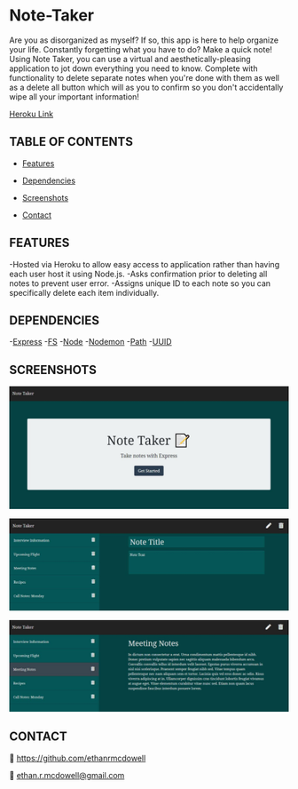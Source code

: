 # Note-Taker

Are you as disorganized as myself? If so, this app is here to help organize your life. Constantly forgetting what you have to do? Make a quick note! Using Note Taker, you can use a virtual and aesthetically-pleasing application to jot down everything you need to know. Complete with functionality to delete separate notes when you're done with them as well as a delete all button which will as you to confirm so you don't accidentally wipe all your important information!

[Heroku Link](https://morning-wildwood-32766.herokuapp.com/)

## TABLE OF CONTENTS

  - [Features](#Features)
  
  - [Dependencies](#Dependencies) 

  - [Screenshots](#Screenshots)

  - [Contact](#Contact) 

  ## FEATURES

  -Hosted via Heroku to allow easy access to application rather than having each user host it using Node.js.
  -Asks confirmation prior to deleting all notes to prevent user error.
  -Assigns unique ID to each note so you can specifically delete each item individually.

  ## DEPENDENCIES

  -[Express](https://www.npmjs.com/package/express)
  -[FS](https://www.npmjs.com/package/file-system)
  -[Node](https://www.npmjs.com/package/node)
  -[Nodemon](https://www.npmjs.com/package/nodemon)
  -[Path](https://www.npmjs.com/package/path)
  -[UUID](https://www.npmjs.com/package/uuid)

  ## SCREENSHOTS

  ![Application Title Screen](public/images/Capture1.JPG)

  ![Note Entry Screen](public/images/Capture2.JPG)

  ![View Note Screen](public/images/Capture3.JPG)

  ## CONTACT

  :link: https://github.com/ethanrmcdowell
  
  :e-mail: ethan.r.mcdowell@gmail.com
